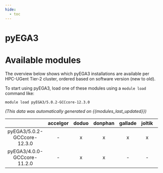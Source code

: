 ```yaml
---
hide:
  - toc
---
```


pyEGA3
======

# Available modules


The overview below shows which pyEGA3 installations are available per HPC-UGent Tier-2 cluster, ordered based on software version (new to old).

To start using pyEGA3, load one of these modules using a `module load` command like:

```shell
module load pyEGA3/5.0.2-GCCcore-12.3.0
```

*(This data was automatically generated on {{modules_last_updated}})*  

| |accelgor|doduo|donphan|gallade|joltik|shinx|
| :---: | :---: | :---: | :---: | :---: | :---: | :---: |
|pyEGA3/5.0.2-GCCcore-12.3.0|-|x|x|x|x|x|
|pyEGA3/4.0.0-GCCcore-11.2.0|-|x|x|-|-|-|
